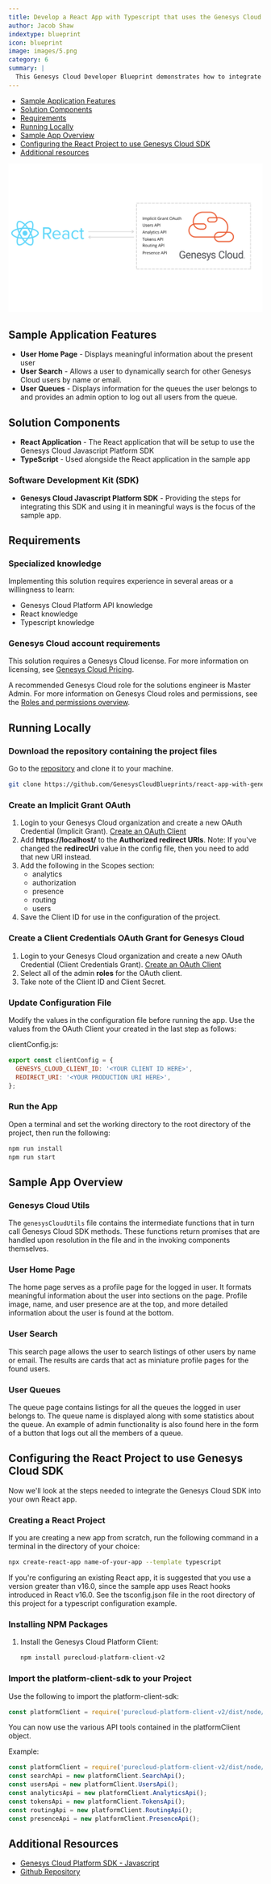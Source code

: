 ```yaml
---
title: Develop a React App with Typescript that uses the Genesys Cloud Platform SDK
author: Jacob Shaw
indextype: blueprint
icon: blueprint
image: images/5.png
category: 6
summary: |
  This Genesys Cloud Developer Blueprint demonstrates how to integrate the Genesys Cloud Javascript Platform SDK into your React app.  This example uses Typescript, although the implementation will be similar if you're using plain javascript.  The sample app provides examples of use cases such as creating a profile page for a user and admin operations like signing all the users out of a queue.  The blueprint will describe the steps needed to integrate the Genesys Cloud SDK into your React app.
---
```


<!-- no toc -->
* [Sample Application Features](#sample-application-features "Goes to the Sample Application Features section")
* [Solution Components](#solution-components "Goes to the Solutions Components section")
* [Requirements](#requirements "Goes to the Requirements section")
* [Running Locally](#running-locally "Goes to the Running Locally section")
* [Sample App Overview](#sample-app-overview "Overview of the sample app's features")
* [Configuring the React Project to use Genesys Cloud SDK](#configuring-the-react-project-to-use-genesys-cloud-sdk "How to integrate the Genesys Cloud SDK")
* [Additional resources](#additional-resources "Goes to the Additional resources section")


![React App Flowchart](images/flowchart.png)

## Sample Application Features

- **User Home Page** - Displays meaningful information about the present user
- **User Search** - Allows a user to dynamically search for other Genesys Cloud users by name or email.
- **User Queues** - Displays information for the queues the user belongs to and provides an admin option to log out all users from the queue.

## Solution Components

- **React Application** - The React application that will be setup to use the Genesys Cloud Javascript Platform SDK
- **TypeScript** - Used alongside the React application in the sample app

### Software Development Kit (SDK)

- **Genesys Cloud Javascript Platform SDK** - Providing the steps for integrating this SDK and using it in meaningful ways is the focus of the sample app.

## Requirements

### Specialized knowledge

Implementing this solution requires experience in several areas or a willingness to learn:

- Genesys Cloud Platform API knowledge
- React knowledge
- Typescript knowledge

### Genesys Cloud account requirements

This solution requires a Genesys Cloud license. For more information on licensing, see [Genesys Cloud Pricing](https://www.genesys.com/pricing "Opens the pricing article").

A recommended Genesys Cloud role for the solutions engineer is Master Admin. For more information on Genesys Cloud roles and permissions, see the [Roles and permissions overview](https://help.mypurecloud.com/?p=24360 "Opens the Roles and permissions overview article").

## Running Locally

### Download the repository containing the project files
Go to the [repository](https://github.com/GenesysCloudBlueprints/react-app-with-genesys-cloud-sdk) and clone it to your machine.

```bash
git clone https://github.com/GenesysCloudBlueprints/react-app-with-genesys-cloud-sdk.git
```

### Create an Implicit Grant OAuth

1. Login to your Genesys Cloud organization and create a new OAuth Credential (Implicit Grant). [Create an OAuth Client](https://help.mypurecloud.com/articles/create-an-oauth-client/)
2. Add **https://localhost/** to the **Authorized redirect URIs**. Note: If you've changed the **redirecUri** value in the config file, then you need to add that new URI instead.
3. Add the following in the Scopes section:
    * analytics
    * authorization
    * presence
    * routing
    * users
4. Save the Client ID for use in the configuration of the project.

### Create a Client Credentials OAuth Grant for Genesys Cloud

1. Login to your Genesys Cloud organization and create a new OAuth Credential (Client Credentials Grant). [Create an OAuth Client](https://help.mypurecloud.com/articles/create-an-oauth-client/)
2. Select all of the admin **roles** for the OAuth client.
3. Take note of the Client ID and Client Secret.

### Update Configuration File

Modify the values in the configuration file before running the app. Use the values from the OAuth Client your created in the last step as follows:

clientConfig.js:

```javascript
export const clientConfig = {
  GENESYS_CLOUD_CLIENT_ID: '<YOUR CLIENT ID HERE>',
  REDIRECT_URI: '<YOUR PRODUCTION URI HERE>',
};
```

### Run the App

Open a terminal and set the working directory to the root directory of the project, then run the following:

```bash
npm run install
npm run start
```

## Sample App Overview

### Genesys Cloud Utils

The `genesysCloudUtils` file contains the intermediate functions that in turn call Genesys Cloud SDK methods. These functions return promises that are handled upon resolution in the file and in the invoking components themselves.

### User Home Page

The home page serves as a profile page for the logged in user.  It formats meaningful information about the user into sections on the page.  Profile image, name, and user presence are at the top, and more detailed information about the user is found at the bottom.

### User Search

This search page allows the user to search listings of other users by name or email.  The results are cards that act as miniature profile pages for the found users.

### User Queues

The queue page contains listings for all the queues the logged in user belongs to.  The queue name is displayed along with some statistics about the queue. An example of admin functionality is also found here in the form of a button that logs out all the members of a queue.

## Configuring the React Project to use Genesys Cloud SDK

Now we'll look at the steps needed to integrate the Genesys Cloud SDK into your own React app.

### Creating a React Project

If you are creating a new app from scratch, run the following command in a terminal in the directory of your choice:

```bash
npx create-react-app name-of-your-app --template typescript
```

If you're configuring an existing React app, it is suggested that you use a version greater than v16.0, since the sample app uses React hooks introduced in React v16.0.
See the tsconfig.json file in the root directory of this project for a typescript configuration example.

### Installing NPM Packages

1. Install the Genesys Cloud Platform Client:

    ```bash
    npm install purecloud-platform-client-v2
    ```

### Import the platform-client-sdk to your Project

Use the following to import the platform-client-sdk:

```javascript
const platformClient = require('purecloud-platform-client-v2/dist/node/purecloud-platform-client-v2.js');
```
You can now use the various API tools contained in the platformClient object.

Example:

```javascript
const platformClient = require('purecloud-platform-client-v2/dist/node/purecloud-platform-client-v2.js');
const searchApi = new platformClient.SearchApi();
const usersApi = new platformClient.UsersApi();
const analyticsApi = new platformClient.AnalyticsApi();
const tokensApi = new platformClient.TokensApi();
const routingApi = new platformClient.RoutingApi();
const presenceApi = new platformClient.PresenceApi();
```

## Additional Resources

* [Genesys Cloud Platform SDK - Javascript](https://developer.genesys.cloud/api/rest/client-libraries/javascript/)
* [Github Repository](https://github.com/GenesysCloudBlueprints/react-app-with-genesys-cloud-sdk)
